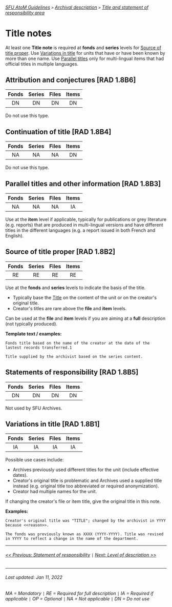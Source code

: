 ###### [SFU AtoM Guidelines](../README.md) `>` [Archival description](overview.md) `>` [Title and statement of responsibility area](overview.md#title-area)

# Title notes
At least one **Title note** is required at **fonds** and **series** levels for [Source of title proper](#source-of-title-proper-rad-18b1). Use [Variations in title](#variations-in-title-rad-18b1) for units that have or have been known by more than one name. Use [Parallel titles](#parallel-titles-and-other-information-rad-18b3) only for multi-lingual items that had official titles in multiple languages.

## Attribution and conjectures [RAD 1.8B6]

| Fonds 	| Series 	| Files 	| Items 	|
|:-----:	|:------:	|:-----:	|:-----:	|
|   DN    |   DN    |   DN  	|   DN  	|

Do not use this type.

## Continuation of title [RAD 1.8B4]

| Fonds 	| Series 	| Files 	| Items 	|
|:-----:	|:------:	|:-----:	|:-----:	|
|   NA    |   NA    |   NA  	|   DN  	|

Do not use this type.

## Parallel titles and other information [RAD 1.8B3]

| Fonds 	| Series 	| Files 	| Items 	|
|:-----:	|:------:	|:-----:	|:-----:	|
|   NA    |   NA    |   NA  	|   IA  	|

Use at the **item** level if applicable, typically for publications or grey literature (e.g. reports) that are produced in multi-lingual versions and have different titles in the different languages (e.g. a report issued in both French and English).

## Source of title proper [RAD 1.8B2]

| Fonds 	| Series 	| Files 	| Items 	|
|:-----:	|:------:	|:-----:	|:-----:	|
|   RE    |   RE    |   RE  	|   RE  	|

Use at the **fonds** and **series** levels to indicate the basis of the title.
- Typically base the [Title](title-proper.md) on the content of the unit or on the creator's original title.
- Creator's titles are rare above the **file** and **item** levels.

Can be used at the **file** and **item** levels if you are aiming at a **full** description (not typically produced).

**Template text / examples:**

`Fonds title based on the name of the creator at the date of the lastest records transferred.1`

`Title supplied by the archivist based on the series content.`

## Statements of responsibility [RAD 1.8B5]

| Fonds 	| Series 	| Files 	| Items 	|
|:-----:	|:------:	|:-----:	|:-----:	|
|   DN    |   DN    |   DN  	|   DN  	|

Not used by SFU Archives.

## Variations in title [RAD 1.8B1]

| Fonds 	| Series 	| Files 	| Items 	|
|:-----:	|:------:	|:-----:	|:-----:	|
|   IA    |   IA    |   IA  	|   IA  	|

Possible use cases include:
- Archives previously used different titles for the unit (include effective dates).
- Creator's original title is problematic and Archives used a supplied title instead (e.g. original title too abbreviated or required anonymization).
- Creator had multiple names for the unit.

If changing the creator's file or item title, give the original title in this note.

**Examples:**

`Creator's original title was "TITLE"; changed by the archivist in YYYY because <<reason>>.`

`The fonds was previously known as XXXX (YYYY-YYYY). Title was revised in YYYY to reflect a change in the name of the department.`

---
###### [<< Previous: Statement of responsibility](statement-of-responsibility.md) `|` [Next: Level of description >>](level-of-description.md)
---
###### Last updated: Jan 11, 2022
###### MA = Mandatory `|` RE = Required for full description `|` IA = Required if applicable `|` OP = Optional `|` NA = Not applicable `|` DN = Do not use
